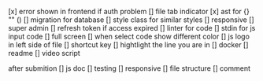 [x] error shown in frontend if auth problem
[] file tab indicator
[x] ast for {} "" ()
[] migration for database
[] style class for similar styles
[] responsive
[] super admin
[] refresh token if access expired
[] linter for code
[] stdin for js input code
[] full screen
[] when select code show different color
[] js logo in left side of file
[] shortcut key
[] hightlight the line you are in
[] docker
[] readme
[] video script

after submition
[] js doc
[] testing
[] responsive
[] file structure
[] comment

